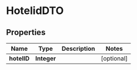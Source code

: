 

# HotelidDTO


## Properties

| Name | Type | Description | Notes |
|------------ | ------------- | ------------- | -------------|
|**hotelID** | **Integer** |  |  [optional] |




